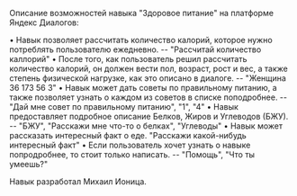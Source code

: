 Описание возможностей навыка "Здоровое питание" на платформе Яндекс Диалогов:

• Навык позволяет рассчитать количество калорий, которое нужно потреблять пользователю ежедневно. -- "Рассчитай количество каллорий"
• После того, как пользователь решил рассчитать количество калорий, он должен вести пол, возраст, рост и вес, а также степень физической нагрузке, как это описано в диалоге. -- "Женщина 36 173 56 3"
• Навык может дать советы по правильному питанию, а также позволяет узнать о каждом из советов в списке поподробнее. -- "Дай мне совет по правильному питанию", "1", "4"
• Навык предоставляет подробное описание Белков, Жиров и Углеводов (БЖУ). -- "БЖУ", "Расскажи мне что-то о белках", "Углеводы"
• Навык может рассказать интересный факт о еде. "Расскажи какой-нибудь интересный факт"
• Если пользователь хочет узнать о навыке попродробнее, то стоит только написать. -- "Помощь", "Что ты умеешь?"

Навык разработал Михаил Ионица.
